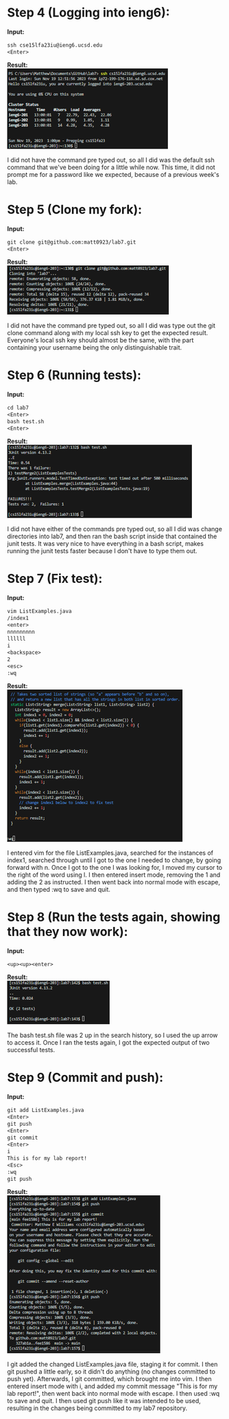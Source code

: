 # Step 4 (Logging into ieng6):
**Input:**
```
ssh cse15lfa23iu@ieng6.ucsd.edu
<Enter>
```
**Result:**
<br>
![Image](Matthew%20Williams%20Step%204.png) 

I did not have the command pre typed out, so all I did was the default ssh command that we've been doing for a little while now. 
This time, it did not prompt me for a password like we expected, because of a previous week's lab. 

# Step 5 (Clone my fork):
**Input:**
```
git clone git@github.com:matt0923/lab7.git
<Enter>
```
**Result:**
<br>
![Image](Matthew%20Williams%20Step%205.png) 

I did not have the command pre typed out, so all I did was type out the git clone command along with my local ssh key
to get the expected result. Everyone's local ssh key should almost be the same, with the part containing your username
being the only distinguishable trait. 

# Step 6 (Running tests):
**Input:**
```
cd lab7
<Enter>
bash test.sh
<Enter>
```
**Result:**
<br>
![Image](Matthew%20Williams%20Step%206.png) 

I did not have either of the commands pre typed out, so all I did was change directories into lab7, and then ran the bash 
script inside that contained the junit tests. It was very nice to have everything in a bash script, makes running the 
junit tests faster because I don't have to type them out. 

# Step 7 (Fix test):
**Input:**
```
vim ListExamples.java
/index1
<enter>
nnnnnnnnn
llllll
i
<backspace>
2
<esc>
:wq
```
**Result:**
<br>
![Image](Matthew%20Williams%20Step%207.png) 

I entered vim for the file ListExamples.java, searched for the instances of index1, searched through until I got to 
the one I needed to change, by going forward with n. Once I got to the one I was looking for, I moved my cursor to the
right of the word using l. I then entered insert mode, removing the 1 and adding the 2 as instructed. I then went back
into normal mode with escape, and then typed :wq to save and quit. 

# Step 8 (Run the tests again, showing that they now work):
**Input:**
```
<up><up><enter>
```
**Result:**
<br>
![Image](Matthew%20Williams%20Step%208.png) 

The bash test.sh file was 2 up in the search history, so I used the up arrow to access it. Once I ran the tests again, 
I got the expected output of two successful tests. 

# Step 9 (Commit and push):
**Input:**
```
git add ListExamples.java
<Enter>
git push
<Enter>
git commit
<Enter>
i
This is for my lab report!
<Esc>
:wq
git push
```
**Result:**
<br>
![Image](Matthew%20Williams%20Step%209.png) 

I git added the changed ListExamples.java file, staging it for commit. I then git pushed a little early, so it didn't do anything
(no changes committed to push yet). 
Afterwards, I git committed, which brought me into vim. I then entered insert mode with i, and added my commit message "This is for
my lab report!", then went back into normal mode with escape. I then used :wq to save and quit. I then used git push like it was 
intended to be used, resulting in the changes being committed to my lab7 repository. 
